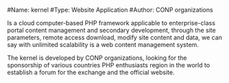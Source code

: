 #Name: kernel
#Type: Website Application
#Author: CONP organizations

Is a cloud computer-based PHP framework applicable to enterprise-class portal content management and secondary development, through the site parameters, remote access download, modify site content and data, we can say with unlimited scalability is a web content management system.

The kernel is developed by CONP organizations, looking for the sponsorship of various countries PHP enthusiasts region in the world to establish a forum for the exchange and the official website.